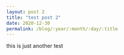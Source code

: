 ```yaml
---
layout: post 2
title: "test post 2"
date: 2020-12-30
permalink: /blog/:year/:month/:day/:title
---
```


this is just another test
